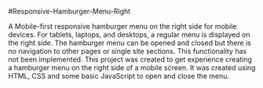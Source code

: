 #Responsive-Hamburger-Menu-Right

A Mobile-first responsive hamburger menu on the right side for mobile devices. For tablets, laptops, and desktops, a regular menu is displayed on the right side. The hamburger menu can be opened and closed but there is no navigation to other pages or single site sections. This functionality has not been implemented. This project was created to get experience creating a hamburger menu on the right side of a mobile screen. It was created using HTML, CSS and some basic JavaScript to open and close the menu.
